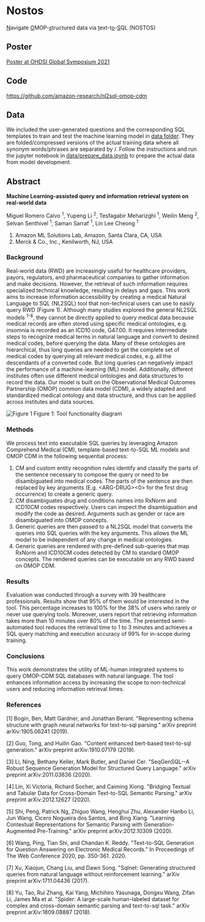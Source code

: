 # Nostos

<u>N</u>avigate <u>O</u>MOP-<u>s</u>tructured data via <u>t</u>ext-t<u>o</u>-<u>S</u>QL (NOSTOS)

## Poster

[Poster at OHDSI Global Symposium 2021](https://www.ohdsi.org/2021-global-symposium-showcase-20/)

## Code

https://github.com/amazon-research/nl2sql-omop-cdm

## Data

We included the user-generated questions and the corresponding SQL templates to train and test the machine learning model in [data folder](./data/). They are folded/compressed versions of the actual training data where all synonym words/phrases are separated by /. Follow the instructions and run the jupyter notebook in [data/prepare_data.ipynb](./data/prepare_data.ipynb) to prepare the actual data from model development.

## Abstract

<b>Machine Learning-assisted query and information retrieval system on real-world data</b>

Miguel Romero Calvo <sup>1</sup>, Yupeng Li <sup>2</sup>, Tesfagabir Meharizghi <sup>1</sup>, Weilin Meng <sup>2</sup>, Selvan Senthivel <sup>1</sup>, Saman Sarraf <sup>1</sup>, Lin Lee Cheong <sup>1</sup>

1. Amazon ML Solutions Lab, Amazon, Santa Clara, CA, USA
2. Merck & Co., Inc., Kenilworth, NJ, USA

### Background

Real-world data (RWD) are increasingly useful for healthcare providers, payors, regulators, and pharmaceutical companies to gather information and make decisions. However, the retrieval of such information requires specialized technical knowledge, resulting in delays and gaps. This work aims to increase information accessibility by creating a medical Natural Language to SQL (NL2SQL) tool that non-technical users can use to easily query RWD (Figure 1). Although many studies explored the general NL2SQL models <sup>1-8</sup>, they cannot be directly applied to query medical data because medical records are often stored using specific medical ontologies, e.g. insomnia is recorded as an ICD10 code, G47.00. It requires intermediate steps to recognize medical terms in natural language and convert to desired medical codes, before querying the data. Many of these ontologies are hierarchical, thus long queries are needed to get the complete set of medical codes by querying all relevant medical codes, e.g. all the descendants of a converted code. But long queries can negatively impact the performance of a machine-learning (ML) model. Additionally, different institutes often use different medical ontologies and data structures to record the data. Our model is built on the Observational Medical Outcomes Partnership (OMOP) common data model (CDM), a widely adapted and standardized medical ontology and data structure, and thus can be applied across institutes and data sources.

![Figure 1](./poster/figure1.jpg)
Figure 1: Tool functionality diagram

### Methods

We process text into executable SQL queries by leveraging Amazon Comprehend Medical (CM), template-based text-to-SQL ML models and OMOP CDM in the following sequential process:

1. CM and custom entity recognition rules identify and classify the parts of the sentence necessary to compose the query or need to be disambiguated into medical codes. The parts of the sentence are then replaced by key arguments (E.g. \<ARG-DRUG\><0> for the first drug occurrence) to create a generic query.
2. CM disambiguates drug and conditions names into RxNorm and ICD10CM codes respectively. Users can inspect the disambiguation and modify the code as desired. Arguments such as gender or race are disambiguated into OMOP concepts.
3. Generic queries are then passed to a NL2SQL model that converts the queries into SQL queries with the key arguments. This allows the ML model to be independent of any change in medical ontologies.
4. Generic queries are rendered with pre-defined sub-queries that map RxNorm and ICD10CM codes detected by CM to standard OMOP concepts. The rendered queries can be executable on any RWD based on OMOP CDM.

### Results

Evaluation was conducted through a survey with 39 healthcare professionals. Results show that 95% of them would be interested in the tool. This percentage increases to 100% for the 38% of users who rarely or never use querying tools. Moreover, users report that retrieving information takes more than 10 minutes over 80% of the time. The presented semi-automated tool reduces the retrieval time to 1 to 3 minutes and achieves a SQL query matching and execution accuracy of 99% for in-scope during training.

### Conclusions

This work demonstrates the utility of ML-human integrated systems to query OMOP-CDM SQL databases with natural language. The tool enhances information access by increasing the scope to non-technical users and reducing information retrieval times.

### References

[1] Bogin, Ben, Matt Gardner, and Jonathan Berant. "Representing schema structure with graph neural networks for text-to-sql parsing." arXiv preprint arXiv:1905.06241 (2019).

[2] Guo, Tong, and Huilin Gao. "Content enhanced bert-based text-to-sql generation." arXiv preprint arXiv:1910.07179 (2019).

[3] Li, Ning, Bethany Keller, Mark Butler, and Daniel Cer. "SeqGenSQL--A Robust Sequence Generation Model for Structured Query Language." arXiv preprint arXiv:2011.03836 (2020).

[4] Lin, Xi Victoria, Richard Socher, and Caiming Xiong. "Bridging Textual and Tabular Data for Cross-Domain Text-to-SQL Semantic Parsing." arXiv preprint arXiv:2012.12627 (2020).

[5] Shi, Peng, Patrick Ng, Zhiguo Wang, Henghui Zhu, Alexander Hanbo Li, Jun Wang, Cicero Nogueira dos Santos, and Bing Xiang. "Learning Contextual Representations for Semantic Parsing with Generation-Augmented Pre-Training." arXiv preprint arXiv:2012.10309 (2020).

[6] Wang, Ping, Tian Shi, and Chandan K. Reddy. "Text-to-SQL Generation for Question Answering on Electronic Medical Records." In Proceedings of The Web Conference 2020, pp. 350-361. 2020.

[7] Xu, Xiaojun, Chang Liu, and Dawn Song. "Sqlnet: Generating structured queries from natural language without reinforcement learning." arXiv preprint arXiv:1711.04436 (2017).

[8] Yu, Tao, Rui Zhang, Kai Yang, Michihiro Yasunaga, Dongxu Wang, Zifan Li, James Ma et al. "Spider: A large-scale human-labeled dataset for complex and cross-domain semantic parsing and text-to-sql task." arXiv preprint arXiv:1809.08887 (2018).
